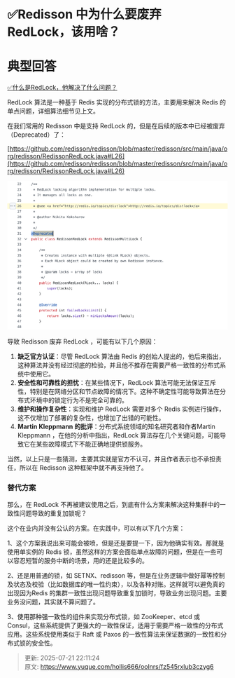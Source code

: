 # ✅Redisson 中为什么要废弃 RedLock，该用啥？

# 典型回答


[✅什么是RedLock，他解决了什么问题？](https://www.yuque.com/hollis666/oolnrs/lxzg0ubs2xpvenxw)



RedLock 算法是一种基于 Redis 实现的分布式锁的方法，主要用来解决 Redis 的单点问题，详细算法细节见上文。



在我们常用的 Redisson 中是支持 RedLock 的，但是在后续的版本中已经被废弃（Deprecated）了：



[https://github.com/redisson/redisson/blob/master/redisson/src/main/java/org/redisson/RedissonRedLock.java#L26](https://github.com/redisson/redisson/blob/master/redisson/src/main/java/org/redisson/RedissonRedLock.java#L26)



![1716008740263-efce0aa8-63a9-45fa-b74d-a908c0462fd7.png](./img/tCTlvlvoIpSQ6l5V/1716008740263-efce0aa8-63a9-45fa-b74d-a908c0462fd7-405970.png)





导致 Redisson 废弃 RedLock ，可能有以下几个原因：



1. **缺乏官方认证**：尽管 RedLock 算法由 Redis 的创始人提出的，他后来指出，这种算法并没有经过彻底的检验，并且他不推荐在需要严格一致性的分布式系统中使用它。
2. **安全性和可靠性的担忧**：在某些情况下，RedLock 算法可能无法保证互斥性，特别是在网络分区和节点故障的情况下。这种不确定性可能导致算法在分布式环境中的锁定行为不是完全可靠的。
3. **维护和操作复杂性**：实现和维护 RedLock 需要对多个 Redis 实例进行操作，这不仅增加了部署的复杂性，也增加了出错的可能性。
4. **Martin Kleppmann 的批评**：分布式系统领域的知名研究者和作者Martin Kleppmann ，在他的分析中指出，RedLock 算法存在几个关键问题，可能导致它在某些故障模式下不能正确地提供锁服务。



当然，以上只是一些猜测，主要其实就是官方不认可，并且作者表示也不承担责任，所以在 Redisson 这种框架中就不再支持他了。



### 替代方案


那么，在 RedLock 不再被建议使用之后，到底有什么方案来解决这种集群中的一致性问题导致的重复加锁呢？



这个在业内并没有公认的方案。在实践中，可以有以下几个方案：



1、这个方案我说出来可能会被喷，但是还是要提一下，因为他确实有效。那就是使用单实例的 Redis 锁，虽然这样的方案会面临单点故障的问题，但是在一些可以容忍短暂的服务中断的场景，用的还是比较多的。



2、还是用普通的锁，如 SETNX、redisson 等，但是在业务逻辑中做好幂等控制及状态及校验（比如数据库的唯一性约束），以及各种对账。这样就可以避免真的出现因为Redis 的集群一致性出现问题导致重复加锁时，导致业务出现问题。主要业务没问题，其实就不算问题了。

<font style="color:rgb(13, 13, 13);"></font>

<font style="color:rgb(13, 13, 13);">3、使用那种强一致性</font>的组件来实现分布式锁，如 ZooKeeper、etcd 或 Consul，这些系统提供了更强大的一致性保证，适用于需要严格一致性的分布式应用。这些系统使用类似于 Raft 或 Paxos 的一致性算法来保证数据的一致性和分布式锁的安全性。





> 更新: 2025-07-21 22:11:24  
> 原文: <https://www.yuque.com/hollis666/oolnrs/fz545rxlub3czyg6>
